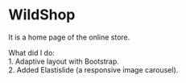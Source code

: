 # WildShop 

It is a home page of the online store.

What did I do: <br>
    1. Adaptive layout with Bootstrap.<br>
    2. Added Elastislide (a responsive image carousel).<br>
    



